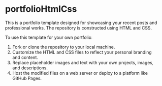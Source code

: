 # portfolioHtmlCss

This is a portfolio template designed for showcasing your recent posts and professional works.
The repository is constructed using HTML and CSS.

To use this template for your own portfolio:

1. Fork or clone the repository to your local machine.
2. Customize the HTML and CSS files to reflect your personal branding and content.
3. Replace placeholder images and text with your own projects, images, and descriptions.
4. Host the modified files on a web server or deploy to a platform like GitHub Pages.

